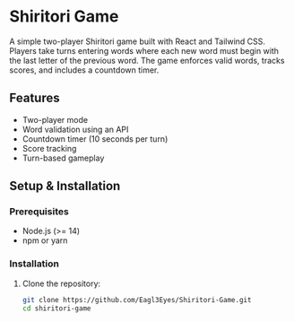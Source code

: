 # Shiritori Game

A simple two-player Shiritori game built with React and Tailwind CSS. Players take turns entering words where each new word must begin with the last letter of the previous word. The game enforces valid words, tracks scores, and includes a countdown timer.

## Features
- Two-player mode
- Word validation using an API
- Countdown timer (10 seconds per turn)
- Score tracking
- Turn-based gameplay

## Setup & Installation

### Prerequisites
- Node.js (>= 14)
- npm or yarn

### Installation
1. Clone the repository:
   ```sh
   git clone https://github.com/Eagl3Eyes/Shiritori-Game.git
   cd shiritori-game
